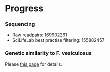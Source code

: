 # Progress

### Sequencing
* Raw readpairs: 169902261
* SciLifeLab best practise filtering: 155882457

### Genetic similarity to F. vesiculosus
Please [this page](https://github.com/mtop/Fucus_vesiculosus_genome_project/tree/master/results) for details.
